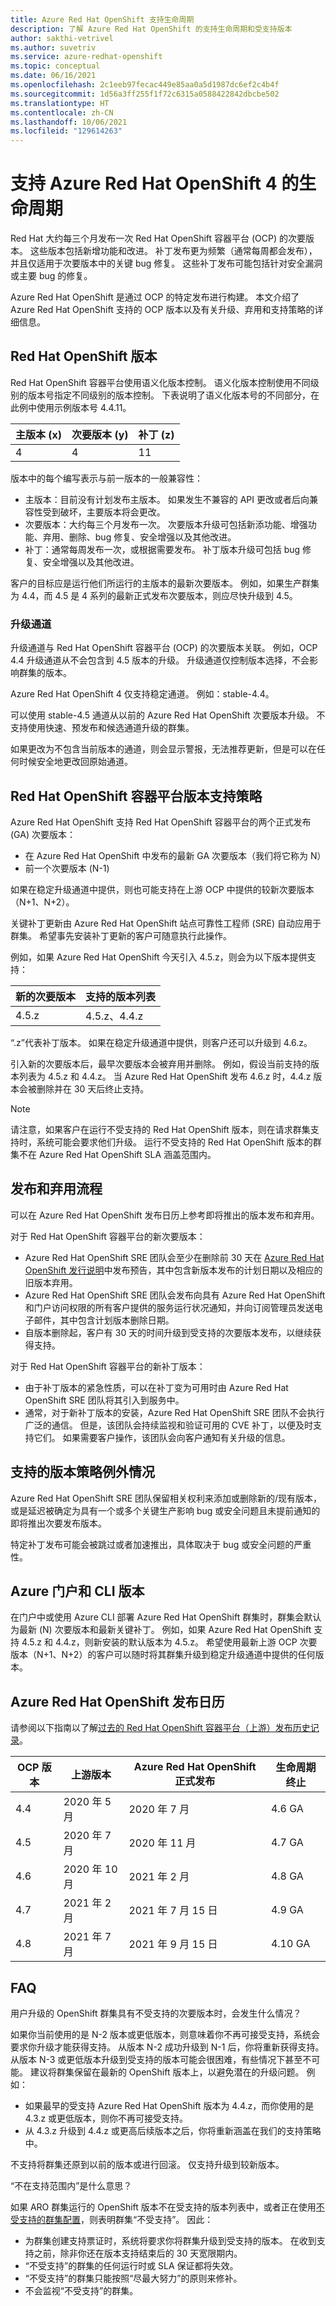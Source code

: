 ```yaml
---
title: Azure Red Hat OpenShift 支持生命周期
description: 了解 Azure Red Hat OpenShift 的支持生命周期和受支持版本
author: sakthi-vetrivel
ms.author: suvetriv
ms.service: azure-redhat-openshift
ms.topic: conceptual
ms.date: 06/16/2021
ms.openlocfilehash: 2c1eeb97fecac449e85aa0a5d1987dc6ef2c4b4f
ms.sourcegitcommit: 1d56a3ff255f1f72c6315a0588422842dbcbe502
ms.translationtype: HT
ms.contentlocale: zh-CN
ms.lasthandoff: 10/06/2021
ms.locfileid: "129614263"
---
```

# <a name="support-lifecycle-for-azure-red-hat-openshift-4"></a>支持 Azure Red Hat OpenShift 4 的生命周期

Red Hat 大约每三个月发布一次 Red Hat OpenShift 容器平台 (OCP) 的次要版本。 这些版本包括新增功能和改进。 补丁发布更为频繁（通常每周都会发布），并且仅适用于次要版本中的关键 bug 修复。 这些补丁发布可能包括针对安全漏洞或主要 bug 的修复。

Azure Red Hat OpenShift 是通过 OCP 的特定发布进行构建。 本文介绍了 Azure Red Hat OpenShift 支持的 OCP 版本以及有关升级、弃用和支持策略的详细信息。

## <a name="red-hat-openshift-versions"></a>Red Hat OpenShift 版本

Red Hat OpenShift 容器平台使用语义化版本控制。 语义化版本控制使用不同级别的版本号指定不同级别的版本控制。 下表说明了语义化版本号的不同部分，在此例中使用示例版本号 4.4.11。

|主版本 (x)|次要版本 (y)|补丁 (z)|
|-|-|-|
|4|4|11|

版本中的每个编写表示与前一版本的一般兼容性：

* 主版本：目前没有计划发布主版本。 如果发生不兼容的 API 更改或者后向兼容性受到破坏，主要版本将会更改。
* 次要版本：大约每三个月发布一次。 次要版本升级可包括新添功能、增强功能、弃用、删除、bug 修复、安全增强以及其他改进。
* 补丁：通常每周发布一次，或根据需要发布。 补丁版本升级可包括 bug 修复、安全增强以及其他改进。

客户的目标应是运行他们所运行的主版本的最新次要版本。 例如，如果生产群集为 4.4，而 4.5 是 4 系列的最新正式发布次要版本，则应尽快升级到 4.5。 

### <a name="upgrade-channels"></a>升级通道

升级通道与 Red Hat OpenShift 容器平台 (OCP) 的次要版本关联。 例如，OCP 4.4 升级通道从不会包含到 4.5 版本的升级。 升级通道仅控制版本选择，不会影响群集的版本。

Azure Red Hat OpenShift 4 仅支持稳定通道。 例如：stable-4.4。

可以使用 stable-4.5 通道从以前的 Azure Red Hat OpenShift 次要版本升级。 不支持使用快速、预发布和候选通道升级的群集。

如果更改为不包含当前版本的通道，则会显示警报，无法推荐更新，但是可以在任何时候安全地更改回原始通道。

## <a name="red-hat-openshift-container-platform-version-support-policy"></a>Red Hat OpenShift 容器平台版本支持策略

Azure Red Hat OpenShift 支持 Red Hat OpenShift 容器平台的两个正式发布 (GA) 次要版本：
* 在 Azure Red Hat OpenShift 中发布的最新 GA 次要版本（我们将它称为 N）
* 前一个次要版本 (N-1)

如果在稳定升级通道中提供，则也可能支持在上游 OCP 中提供的较新次要版本（N+1、N+2）。

关键补丁更新由 Azure Red Hat OpenShift 站点可靠性工程师 (SRE) 自动应用于群集。 希望事先安装补丁更新的客户可随意执行此操作。

例如，如果 Azure Red Hat OpenShift 今天引入 4.5.z，则会为以下版本提供支持：

|新的次要版本|支持的版本列表|
|-|-|
|4.5.z|4.5.z、4.4.z|

“.z”代表补丁版本。 如果在稳定升级通道中提供，则客户还可以升级到 4.6.z。

引入新的次要版本后，最早次要版本会被弃用并删除。 例如，假设当前支持的版本列表为 4.5.z 和 4.4.z。 当 Azure Red Hat OpenShift 发布 4.6.z 时，4.4.z 版本会被删除并在 30 天后终止支持。

> [!NOTE]
> 请注意，如果客户在运行不受支持的 Red Hat OpenShift 版本，则在请求群集支持时，系统可能会要求他们升级。 运行不受支持的 Red Hat OpenShift 版本的群集不在 Azure Red Hat OpenShift SLA 涵盖范围内。

## <a name="release-and-deprecation-process"></a>发布和弃用流程

可以在 Azure Red Hat OpenShift 发布日历上参考即将推出的版本发布和弃用。

对于 Red Hat OpenShift 容器平台的新次要版本：
* Azure Red Hat OpenShift SRE 团队会至少在删除前 30 天在 [Azure Red Hat OpenShift 发行说明](https://github.com/Azure/OpenShift/releases)中发布预告，其中包含新版本发布的计划日期以及相应的旧版本弃用。
* Azure Red Hat OpenShift SRE 团队会发布向具有 Azure Red Hat OpenShift 和门户访问权限的所有客户提供的服务运行状况通知，并向订阅管理员发送电子邮件，其中包含计划版本删除日期。
* 自版本删除起，客户有 30 天的时间升级到受支持的次要版本发布，以继续获得支持。

对于 Red Hat OpenShift 容器平台的新补丁版本：
* 由于补丁版本的紧急性质，可以在补丁变为可用时由 Azure Red Hat OpenShift SRE 团队将其引入到服务中。
* 通常，对于新补丁版本的安装，Azure Red Hat OpenShift SRE 团队不会执行广泛的通信。 但是，该团队会持续监视和验证可用的 CVE 补丁，以便及时支持它们。 如果需要客户操作，该团队会向客户通知有关升级的信息。

## <a name="supported-versions-policy-exceptions"></a>支持的版本策略例外情况

Azure Red Hat OpenShift SRE 团队保留相关权利来添加或删除新的/现有版本，或是延迟被确定为具有一个或多个关键生产影响 bug 或安全问题且未提前通知的即将推出次要发布版本。

特定补丁发布可能会被跳过或者加速推出，具体取决于 bug 或安全问题的严重性。

## <a name="azure-portal-and-cli-versions"></a>Azure 门户和 CLI 版本

在门户中或使用 Azure CLI 部署 Azure Red Hat OpenShift 群集时，群集会默认为最新 (N) 次要版本和最新关键补丁。 例如，如果 Azure Red Hat OpenShift 支持 4.5.z 和 4.4.z，则新安装的默认版本为 4.5.z。 希望使用最新上游 OCP 次要版本（N+1、N+2）的客户可以随时将其群集升级到稳定升级通道中提供的任何版本。

## <a name="azure-red-hat-openshift-release-calendar"></a>Azure Red Hat OpenShift 发布日历

请参阅以下指南以了解[过去的 Red Hat OpenShift 容器平台（上游）发布历史记录](https://access.redhat.com/support/policy/updates/openshift/#dates)。

|OCP 版本|上游版本|Azure Red Hat OpenShift 正式发布|生命周期终止|
|-|-|-|-|
|4.4|2020 年 5 月|2020 年 7 月|4.6 GA|
|4.5|2020 年 7 月| 2020 年 11 月|4.7 GA|
|4.6|2020 年 10 月| 2021 年 2 月|4.8 GA|
|4.7|2021 年 2 月| 2021 年 7 月 15 日|4.9 GA|
|4.8|2021 年 7 月| 2021 年 9 月 15 日|4.10 GA|

## <a name="faq"></a>FAQ

用户升级的 OpenShift 群集具有不受支持的次要版本时，会发生什么情况？

如果你当前使用的是 N-2 版本或更低版本，则意味着你不再可接受支持，系统会要求你升级才能获得支持。 从版本 N-2 成功升级到 N-1 后，你将重新获得支持。 从版本 N-3 或更低版本升级到受支持的版本可能会很困难，有些情况下甚至不可能。 建议将群集保留在最新的 OpenShift 版本上，以避免潜在的升级问题。 例如：
* 如果最早的受支持 Azure Red Hat OpenShift 版本为 4.4.z，而你使用的是 4.3.z 或更低版本，则你不再可接受支持。
* 从 4.3.z 升级到 4.4.z 或更高后续版本之后，你将重新涵盖在我们的支持策略中。 

不支持将群集还原到以前的版本或进行回滚。 仅支持升级到较新版本。

“不在支持范围内”是什么意思？

如果 ARO 群集运行的 OpenShift 版本不在受支持的版本列表中，或者正在使用[不受支持的群集配置](./support-policies-v4.md)，则表明群集“不受支持”。 因此：
- 为群集创建支持票证时，系统将要求你将群集升级到受支持的版本。 在收到支持之前，除非你还在版本支持结束后的 30 天宽限期内。 
- “不受支持”的群集的任何运行时或 SLA 保证都将失效。
- “不受支持”的群集只能按照“尽最大努力”的原则来修补。
- 不会监视“不受支持”的群集。
